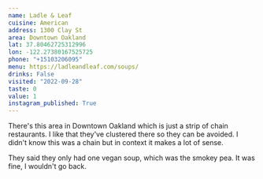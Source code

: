 ```yaml
---
name: Ladle & Leaf 
cuisine: American
address: 1300 Clay St
area: Downtown Oakland
lat: 37.80462725312996
lon: -122.27380167525725
phone: "+15103206095"
menu: https://ladleandleaf.com/soups/
drinks: False
visited: "2022-09-28"
taste: 0
value: 1
instagram_published: True
---
```


There's this area in Downtown Oakland which is just a strip of chain restaurants. I like that they've clustered there so they can be avoided. I didn't know this was a chain but in context it makes a lot of sense.

They said they only had one vegan soup, which was the smokey pea. It was fine, I wouldn't go back.
